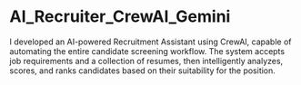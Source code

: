# AI_Recruiter_CrewAI_Gemini
I developed an AI-powered Recruitment Assistant using CrewAI, capable of automating the entire candidate screening workflow. The system accepts job requirements and a collection of resumes, then intelligently analyzes, scores, and ranks candidates based on their suitability for the position.
